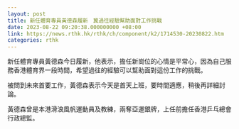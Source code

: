 ```yaml
---
layout: post
title: 新任體育專員黃德森履新　冀過往經驗幫助面對工作挑戰
date: 2023-08-22 09:20:38.000000000 +08:00
link: https://news.rthk.hk/rthk/ch/component/k2/1714530-20230822.htm
categories: rthk
---
```


新任體育專員黃德森今日履新，他表示，擔任新崗位的心情是平常心，因為自己服務香港體育界一段時間，希望過往的經驗可以幫助面對這份工作的挑戰。

被問到未來首要工作，黃德森表示今天是首天上班，要時間適應，稍後再詳細討論。

黃德森曾是本港滑浪風帆運動員及教練，兩奪亞運銀牌，上任前擔任香港乒乓總會行政總監。
